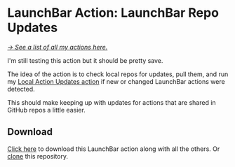 # LaunchBar Action: LaunchBar Repo Updates

*[→ See a list of all my actions here.](https://ptujec.github.io/launchbar)*

I'm still testing this action but it should be pretty save. 

The idea of the action is to check local repos for updates, pull them, and run my [Local Action Updates action](https://github.com/Ptujec/LaunchBar/tree/master/Local-Action-Updates) if new or changed LaunchBar actions were detected.  

This should make keeping up with updates for actions that are shared in GitHub repos a little easier. 

## Download

[Click here](https://github.com/Ptujec/LaunchBar/archive/refs/heads/master.zip) to download this LaunchBar action along with all the others. Or [clone](https://docs.github.com/en/repositories/creating-and-managing-repositories/cloning-a-repository) this repository.
